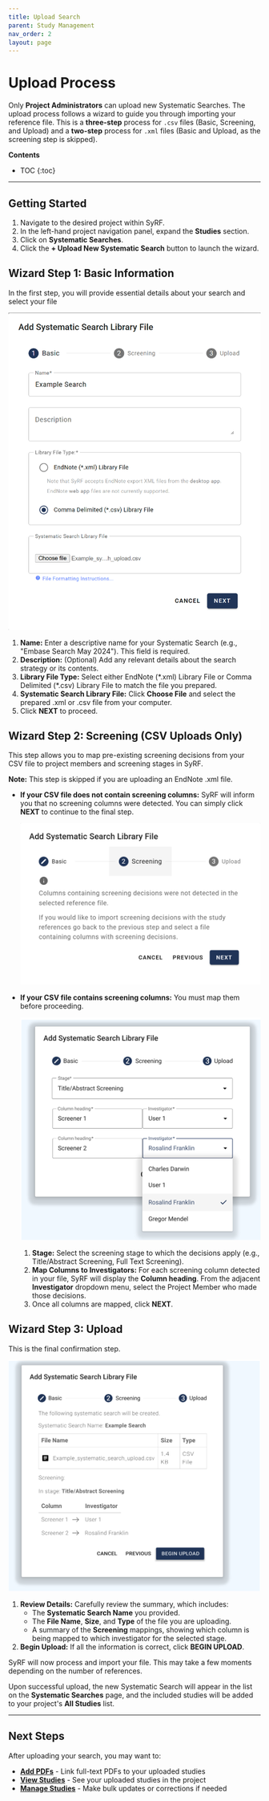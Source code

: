 ```yaml
---
title: Upload Search
parent: Study Management
nav_order: 2
layout: page
---
```


# Upload Process

Only **Project Administrators** can upload new Systematic Searches. The upload process follows a wizard to guide you through importing your reference file. This is a **three-step** process for `.csv` files (Basic, Screening, and Upload) and a **two-step** process for `.xml` files (Basic and Upload, as the screening step is skipped).

**Contents**

* TOC
{:toc}

---

## Getting Started

1. Navigate to the desired project within SyRF.  
2. In the left-hand project navigation panel, expand the **Studies** section.  
3. Click on **Systematic Searches**.  
4. Click the **\+ Upload New Systematic Search** button to launch the wizard.

## Wizard Step 1: Basic Information

In the first step, you will provide essential details about your search and select your file

![Screenshot showing the Basic Information step in the upload wizard](figs/search_upload_wizard_basic.png)

1. **Name:** Enter a descriptive name for your Systematic Search (e.g., "Embase Search May 2024"). This field is required.
2. **Description:** (Optional) Add any relevant details about the search strategy or its contents.  
3. **Library File Type:** Select either EndNote (\*.xml) Library File or Comma Delimited (\*.csv) Library File to match the file you prepared.  
4. **Systematic Search Library File:** Click **Choose File** and select the prepared .xml or .csv file from your computer.  
5. Click **NEXT** to proceed.

## Wizard Step 2: Screening (CSV Uploads Only)

This step allows you to map pre-existing screening decisions from your CSV file to project members and screening stages in SyRF.

**Note:** This step is skipped if you are uploading an EndNote .xml file.

* **If your CSV file does not contain screening columns:** SyRF will inform you that no screening columns were detected. You can simply click **NEXT** to continue to the final step.

    ![Screenshot showing no screening columns detected in CSV upload](figs/search_upload_wizard_screening-no-columns.png)

* **If your CSV file contains screening columns:** You must map them before proceeding.

    ![Screenshot showing screening column mapping in the upload wizard](figs/search_upload_wizard_screening-mapping-step.svg)
    
    1. **Stage:** Select the screening stage to which the decisions apply (e.g., Title/Abstract Screening, Full Text Screening).  
    2. **Map Columns to Investigators:** For each screening column detected in your file, SyRF will display the **Column heading**. From the adjacent **Investigator** dropdown menu, select the Project Member who made those decisions.  
    3. Once all columns are mapped, click **NEXT**.

## Wizard Step 3: Upload

This is the final confirmation step.

![Screenshot showing the final upload confirmation step in the wizard](figs/search_upload_wizard_upload-step.svg)

1. **Review Details:** Carefully review the summary, which includes:  
   * The **Systematic Search Name** you provided.  
   * The **File Name**, **Size**, and **Type** of the file you are uploading.  
   * A summary of the **Screening** mappings, showing which column is being mapped to which investigator for the selected stage.  
2. **Begin Upload:** If all the information is correct, click **BEGIN UPLOAD**.

SyRF will now process and import your file. This may take a few moments depending on the number of references.

Upon successful upload, the new Systematic Search will appear in the list on the **Systematic Searches** page, and the included studies will be added to your project's **All Studies** list.

---

## Next Steps

After uploading your search, you may want to:

* **[Add PDFs](manage-pdfs.html)** - Link full-text PDFs to your uploaded studies
* **[View Studies](view-studies.html)** - See your uploaded studies in the project
* **[Manage Studies](manage-studies.html)** - Make bulk updates or corrections if needed
